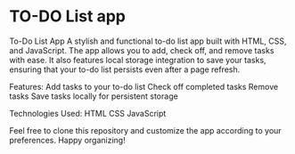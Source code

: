 # TO-DO List app
 To-Do List App A stylish and functional to-do list app built with HTML, CSS, and JavaScript. 
 The app allows you to add, check off, and remove tasks with ease. It also features local storage integration to save your tasks, ensuring that your to-do list persists even after a page refresh. 
 
 Features: Add tasks to your to-do list
 Check off completed tasks 
 Remove tasks Save tasks locally for persistent storage 
 
 Technologies Used: 
 HTML 
 CSS 
 JavaScript 
 
 Feel free to clone this repository and customize the app according to your preferences. Happy organizing!
